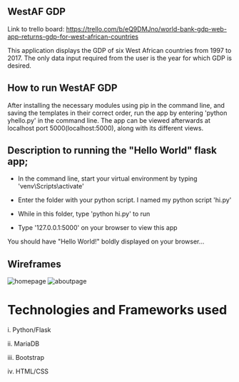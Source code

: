 ## WestAF GDP
Link to trello board: https://trello.com/b/eQ9DMJno/world-bank-gdp-web-app-returns-gdp-for-west-african-countries

This application displays the GDP of six West African countries from 1997 to 2017.
The only data input required from the user is the year for which GDP is desired.

## How to run WestAF GDP
After installing the necessary modules using pip in the command line, and saving the templates in their correct order, run the app by entering 'python yhello.py' in the command line. The app can be viewed afterwards at localhost port 5000(localhost:5000), along with its different views.

## Description to running the "Hello World" flask app;

- In the command line, start your virtual environment by typing 'venv\Scripts\activate'

- Enter the folder with your python script. I named my python script 'hi.py'

- While in this folder, type 'python hi.py' to run

- Type '127.0.0.1:5000' on your browser to view this app

You should have "Hello World!" boldly displayed on your browser...


## Wireframes
![homepage](https://user-images.githubusercontent.com/37074603/46359134-7a8cad80-c660-11e8-914e-8962d9cb0f37.png)
![aboutpage](https://user-images.githubusercontent.com/37074603/46359152-824c5200-c660-11e8-91ae-452a79c61ecd.png)

# Technologies and Frameworks used
i.   Python/Flask

ii.  MariaDB

iii. Bootstrap

iv.  HTML/CSS

